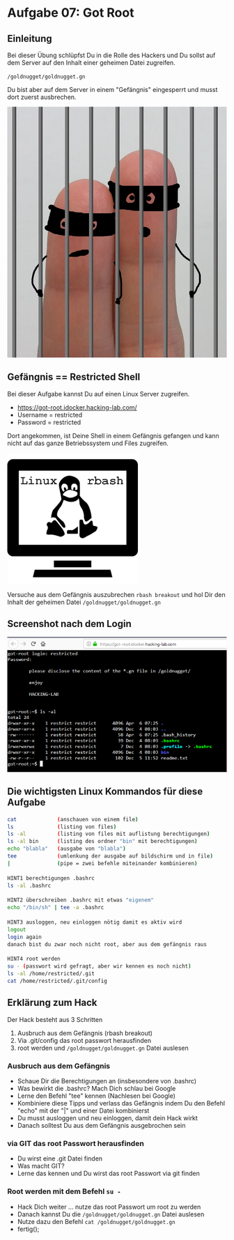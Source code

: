 # Aufgabe 07: Got Root
## Einleitung
Bei dieser Übung schlüpfst Du in die Rolle des Hackers und Du sollst auf dem Server auf den Inhalt einer geheimen Datei zugreifen. 

`/goldnugget/goldnugget.gn`

Du bist aber auf dem Server in einem "Gefängnis" eingesperrt und musst dort zuerst ausbrechen. 

![jail](jail.png)

## Gefängnis == Restricted Shell
Bei dieser Aufgabe kannst Du auf einen Linux Server zugreifen. 

* https://got-root.idocker.hacking-lab.com/ 
* Username = restricted
* Password = restricted 
  
Dort angekommen, ist Deine Shell in einem Gefängnis gefangen und kann nicht auf das ganze Betriebssystem und Files zugreifen. 

![linux](linux.png)

Versuche aus dem Gefängnis auszubrechen `rbash breakout` und hol Dir den Inhalt der geheimen Datei `/goldnugget/goldnugget.gn`


## Screenshot nach dem Login
![got-root](gr.png)


## Die wichtigsten Linux Kommandos für diese Aufgabe
```bash
cat             (anschauen von einem file)
ls              (listing von files)
ls -al          (listing von files mit auflistung berechtigungen)
ls -al bin      (listing des ordner "bin" mit berechtigungen)
echo "blabla"   (ausgabe von "blabla")
tee             (umlenkung der ausgabe auf bildschirm und in file)
|               (pipe = zwei befehle miteinander kombinieren)

HINT1 berechtigungen .bashrc
ls -al .bashrc

HINT2 überschreiben .bashrc mit etwas "eigenem"
echo "/bin/sh" | tee -a .bashrc

HINT3 ausloggen, neu einloggen nötig damit es aktiv wird
logout
login again
danach bist du zwar noch nicht root, aber aus dem gefängnis raus

HINT4 root werden
su - (passwort wird gefragt, aber wir kennen es noch nicht)
ls -al /home/restricted/.git 
cat /home/restricted/.git/config

```

## Erklärung zum Hack
Der Hack besteht aus 3 Schritten

1. Ausbruch aus dem Gefängnis (rbash breakout)
2. Via .git/config das root passwort herausfinden
3. root werden und `/goldnugget/goldnugget.gn` Datei auslesen

### Ausbruch aus dem Gefängnis
* Schaue Dir die Berechtigungen an (insbesondere von .bashrc)
* Was bewirkt die .bashrc? Mach Dich schlau bei Google
* Lerne den Befehl "tee" kennen (Nachlesen bei Google)
* Kombiniere diese Tipps und verlass das Gefängnis indem Du den Befehl "echo" mit der "|" und einer Datei kombinierst
* Du musst ausloggen und neu einloggen, damit dein Hack wirkt
* Danach solltest Du aus dem Gefängnis ausgebrochen sein

### via GIT das root Passwort herausfinden
* Du wirst eine .git Datei finden
* Was macht GIT? 
* Lerne das kennen und Du wirst das root Passwort via git finden

### Root werden mit dem Befehl `su -`
* Hack Dich weiter ... nutze das root Passwort um root zu werden
* Danach kannst Du die `/goldnugget/goldnugget.gn` Datei auslesen
* Nutze dazu den Befehl `cat /goldnugget/goldnugget.gn`
* fertig();

